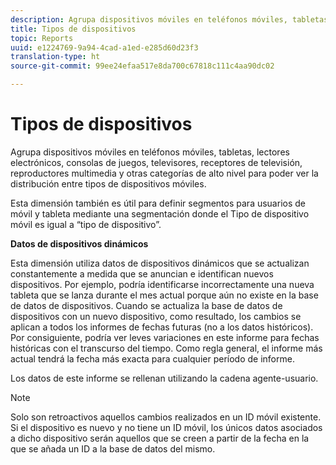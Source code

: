 ```yaml
---
description: Agrupa dispositivos móviles en teléfonos móviles, tabletas, lectores electrónicos, consolas de juegos, televisores, receptores de televisión, reproductores multimedia y otras categorías de alto nivel para poder ver la distribución entre tipos de dispositivos móviles.
title: Tipos de dispositivos
topic: Reports
uuid: e1224769-9a94-4cad-a1ed-e285d60d23f3
translation-type: ht
source-git-commit: 99ee24efaa517e8da700c67818c111c4aa90dc02

---
```



# Tipos de dispositivos

Agrupa dispositivos móviles en teléfonos móviles, tabletas, lectores electrónicos, consolas de juegos, televisores, receptores de televisión, reproductores multimedia y otras categorías de alto nivel para poder ver la distribución entre tipos de dispositivos móviles.

Esta dimensión también es útil para definir segmentos para usuarios de móvil y tableta mediante una segmentación donde el Tipo de dispositivo móvil es igual a “tipo de dispositivo”.

**Datos de dispositivos dinámicos**

Esta dimensión utiliza datos de dispositivos dinámicos que se actualizan constantemente a medida que se anuncian e identifican nuevos dispositivos. Por ejemplo, podría identificarse incorrectamente una nueva tableta que se lanza durante el mes actual porque aún no existe en la base de datos de dispositivos. Cuando se actualiza la base de datos de dispositivos con un nuevo dispositivo, como resultado, los cambios se aplican a todos los informes de fechas futuras (no a los datos históricos). Por consiguiente, podría ver leves variaciones en este informe para fechas históricas con el transcurso del tiempo. Como regla general, el informe más actual tendrá la fecha más exacta para cualquier período de informe.

Los datos de este informe se rellenan utilizando la cadena agente-usuario.

>[!Note]
>Solo son retroactivos aquellos cambios realizados en un ID móvil existente. Si el dispositivo es nuevo y no tiene un ID móvil, los únicos datos asociados a dicho dispositivo serán aquellos que se creen a partir de la fecha en la que se añada un ID a la base de datos del mismo.
